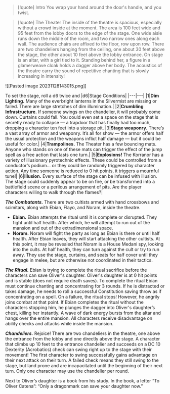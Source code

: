 > [!quote] Intro
> You wrap your hand around the door's handle, and you twist.

> [!quote] The Theater
> The inside of the theatre is spacious, especially without a crowd inside at the moment. The area is 100 feet wide and 95 feet from the lobby doors to the edge of the stage. One wide aisle runs down the middle of the room, and two narrow ones along each wall. The audience chairs are affixed to the floor, row upon row. There are two chandeliers hanging from the ceiling, one about 30 feet above the stage, the other about 10 feet above the lobby entrance.
> On stage is an altar, with a girl tied to it. Standing behind her, a figure in a glamerweave cloak holds a dagger above her body. The acoustics of the theatre carry the sound of repetitive chanting that is slowly increasing in intensity!

![[Pasted image 20231128143015.png]]

To set the stage, roll a d6 twice and 
|d6|Stage Conditions|
|---|---|
|1|**Dim Lighting.** Many of the everbright lanterns in the Silvermist are missing or failed. There are large stretches of dim illumination.|
|2|**Crumbling Infrastructure.** If someone swings on the chandelier, it will probably come down. Curtains could fall. You could even set a space on the stage that is secretly ready to collapse — a trapdoor that has finally had too much, dropping a character ten feet into a storage pit.
|3|**Stage weaponry.** There’s a vast array of armor and weaponry. It’s all for show — the armor offers half the usual protection and the weapons inflict half damage — but it could be useful for color.|
|4|**Trampolines.** The Theater has a few bouncing mats. Anyone who stands on one of these mats can trigger the effect of the jump spell as a free action that lasts one turn.|
|5|**Explosions!** The Korranor has a variety of illusionary pyrotechnic effects. These could be controlled from a conductor’s podium… or they could be randomly triggered by character action. Any time someone is reduced to 0 hit points, it triggers a mournful tune!|
|6|**Illusion.** Every surface of the stage can be infused with illusion. The stage could suddenly appear to be on fire, or be transformed into a battlefield scene or a perilous arrangement of pits. Are the player characters willing to walk through the flames?|

***The Combatants.***
There are two cultists armed with hand crossbows and scimitars, along with Ebian, Flayo, and Noram, inside the theatre.
- **Ebian.** Ebian attempts the ritual until it is complete or disrupted. They fight until half health. After which, he will attempt to run out of the mansion and out of the extradimensional space.
- **Noram.** Noram will fight the party as long as Ebian is there or until half health. After Ebian leaves, they will start attacking the other cultists. At this point, it may be revealed that Noram is a House Medani spy, looking into the cults. At half health, they can turn against the cult or try to run away.
They use the stage, curtains, and seats for half cover until they engage in melee, but are otherwise not coordinated in their tactics.

***The Ritual.*** Ebian is trying to complete the ritual sacrifice before the characters can save Oliver's daughter. Oliver's daughter is at 0 hit points and is stable (does not require death saves). To complete the ritual Ebian must continue chanting and concentrating for 3 rounds. If he is distracted or takes damage, he needs to roll a successful Constitution saving throw as if concentrating on a spell. On a failure, the ritual stops! However, he angrily joins combat at that point.
If Ebian completes the ritual without the characters stopping him, he plunges the dagger into Oliver's daughter’s chest, killing her instantly. A wave of dark energy bursts from the altar and hangs over the entire mansion. All characters receive disadvantage on ability checks and attacks while inside the mansion.

***Chandeliers.*** Rejoice! There are two chandeliers in the theatre, one above the entrance from the lobby and one directly above the stage. A character that climbs up 10 feet to the entrance chandelier and succeeds on a DC 10 Dexterity (Acrobatics) check can swing right up to the stage with their movement! The first character to swing successfully gains advantage on their next attack on their turn. A failed check means they still swing to the stage, but land prone and are incapacitated until the beginning of their next turn. Only one character may use the chandelier per round.





Next to Oliver’s daughter is a book from his study. In the book, a letter “To Oliver Catena”:
“Only a dragonmark can save your daughter now.”

